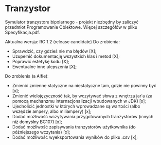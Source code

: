 # Tranzystor
Symulator tranzystora bipolarnego - projekt niezbędny by zaliczyć przedmiot Programowanie Obiektowe.
Więcej szczegółów w pliku Specyfikacja.pdf.

Aktualna wersja: RC 1.2 (release candidate)
Do zrobienia:
 - Sprawdzić, czy gdzieś nie ma błędów			[X];
 - Uzupełnić dokumentację wszystkich klas i metod	[X];
 - Poprawić estetykę kodu				[X];
 - Ewentualne inne ulepszenia				[X];

Do zrobienia (a Alfie):
 - Zmienić zmienne statyczne na niestatyczne tam, gdzie nie powinny być 							[x];
 - Zmienić wielojęzyczność tak, by wczytywać słowa z wnętrza jar'a (za pomocą mechanzmu internacjonalizacji wbudowanych w JDK)	[x];
 - Ujednolicić jednostki w których wprowadzane są wartości (albo wszędzie ampery, albo miliampery)				[x];
 - Dodać możliwość wczytywania przygotowanych tranzystorów (innych niż domyślny BC107) 						[x];
 - Dodać możliwość zapisywania tranzystorów użytkownika (do późniejszego wczytania)						[x];
 - Dodać możliwość wyeksportowania wyników do pliku .csv									[x];
